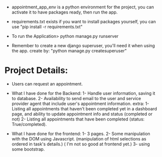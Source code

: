 - appointment_app_env is a python environment for the project, you can activate it to have packages ready, then run the app.

- requirements.txt exists if you want to install packages yourself, you can use "pip install -r requirements.txt"

- To run the Application> python manage.py runserver

- Remember to create a new django superuser, you'll need it when using the app. create by: "python manage.py createsuperuser"

# Project Details:
- Users can request an appointment.
- What I have done for the Backend:
1- Handle user information, saving it to database.
2- Availability to send email to the user and service provider agent that include user's appointment information.
extra:
1- Listing all appointments that haven't been completed yet in a dashboard page, and ability to update appointment info and status (completed or not)
2- Listing all appointments that have been completed (status: True/completed).

- What I have done for the frontend:
1- 3 pages.
2- Some manipulation with the DOM using Javascript. (manipulation of html selections as ordered in task's details.) ( I'm not so good at frontend yet.)
3- using some bootstrap.

